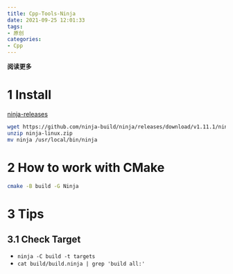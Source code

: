 ```yaml
---
title: Cpp-Tools-Ninja
date: 2021-09-25 12:01:33
tags: 
- 原创
categories: 
- Cpp
---
```


**阅读更多**

<!--more-->

# 1 Install

[ninja-releases](https://github.com/ninja-build/ninja/releases)

```sh
wget https://github.com/ninja-build/ninja/releases/download/v1.11.1/ninja-linux.zip
unzip ninja-linux.zip
mv ninja /usr/local/bin/ninja
```

# 2 How to work with CMake

```sh
cmake -B build -G Ninja
```

# 3 Tips

## 3.1 Check Target

* `ninja -C build -t targets`
* `cat build/build.ninja | grep 'build all:'`

